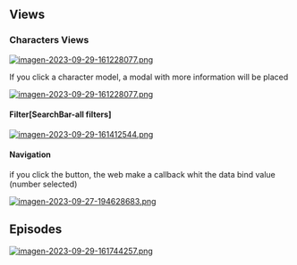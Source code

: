 ## Views
### Characters Views

[![imagen-2023-09-29-161228077.png](https://i.postimg.cc/dVq9B45w/imagen-2023-09-29-161228077.png)](https://postimg.cc/BXVDZcWV)
<p>If you click a character model, a modal with  more information will be placed</p>

[![imagen-2023-09-29-161228077.png](https://i.postimg.cc/dVq9B45w/imagen-2023-09-29-161228077.png)](https://postimg.cc/BXVDZcWV)

#### Filter[SearchBar-all filters]
[![imagen-2023-09-29-161412544.png](https://i.postimg.cc/PJSqkfn6/imagen-2023-09-29-161412544.png)](https://postimg.cc/1VNSGQt6)

#### Navigation
<p>if you click the button, the web make a callback whit the data bind value (number selected)</p>

[![imagen-2023-09-27-194628683.png](https://i.postimg.cc/yxcJszp1/imagen-2023-09-27-194628683.png)](https://postimg.cc/ct11BPN2)



## Episodes
[![imagen-2023-09-29-161744257.png](https://i.postimg.cc/ncWbm9FF/imagen-2023-09-29-161744257.png)](https://postimg.cc/bs1BcJSW)
